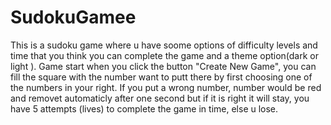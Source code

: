 # SudokuGamee
This is a sudoku game where u have soome options of difficulty levels and time that you think you can complete the game and a theme option(dark or light ).
Game start when you click the button "Create New Game", you can fill the square with the number want to putt there by first choosing one of the numbers in your right.
If you put a wrong number, number would be red and removet automaticly after one second but if it is right it will stay, you have 5 attempts (lives) to complete the game in time, else u lose.

